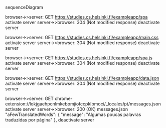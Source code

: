 sequenceDiagram

browser->>server: GET https://studies.cs.helsinki.fi/exampleapp/spa
activate server
server->>browser: 304 (Not modified response) 
deactivate server

browser->>server: GET https://studies.cs.helsinki.fi/exampleapp/main.css
activate server
server->>browser: 304 (Not modified response) 
deactivate server

browser->>server: GET https://studies.cs.helsinki.fi/exampleapp/spa.js
activate server
server->>browser: 304 (Not modified response) 
deactivate server

browser->>server: GET https://studies.cs.helsinki.fi/exampleapp/data.json
activate server
server->>browser: 304 (Not modified response) 
deactivate server

browser->>server: GET chrome-extension://lokjgaehpcnlmkebpmjiofccpklbmoci/_locales/pt/messages.json
activate server
server->>browser: 200 (OK) messages.json  "aFewTranslatedWords": {
      "message": "Algumas poucas palavras traduzidas por página"
   },
deactivate server 
